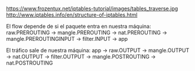https://www.frozentux.net/iptables-tutorial/images/tables_traverse.jpg
http://www.iptables.info/en/structure-of-iptables.html



El flow depende de si el paquete entra en nuestra máquina:
raw.PREROUTING -> mangle.PREROUTING -> nat.PREROUTING -> mangle.PREROUTINGINPUT -> filter.INPUT -> app

El tráfico sale de nuestra máquina:
app -> raw.OUTPUT -> mangle.OUTPUT -> nat.OUTPUT -> filter.OUTPUT -> mangle.POSTROUTING -> nat.POSTROUTING
